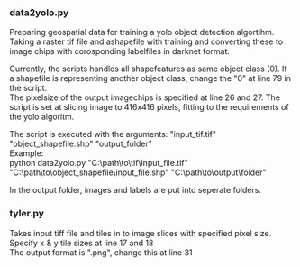 <h3>data2yolo.py</h3>
Preparing geospatial data for training a yolo object detection algortihm. 
Taking a raster tif file and ashapefile with training and converting these to image chips with corosponding labelfiles in darknet format.

Currently, the scripts handles all shapefeatures as same object class (0). If a shapefile is representing another object class, change the "0" at line 79 in the script.  <br />
The pixelsize of the output imagechips is specified at line 26 and 27. The script is set at slicing image to 416x416 pixels, fitting to the requirements of the yolo algoritm. 

The script is executed with the arguments: "input_tif.tif" "object_shapefile.shp" "output_folder"  <br />
Example:  <br />
python data2yolo.py "C:\path\to\tif\input_file.tif" "C:\path\to\object_shapefile\input_file.shp" "C:\path\to\output\folder"

In the output folder, images and labels are put into seperate folders. 


<h3>tyler.py</h3>
Takes input tiff file and tiles in to image slices with specified pixel size. <br />
Specify x & y tile sizes at line 17 and 18 <br />
The output format is ".png", change this at line 31
